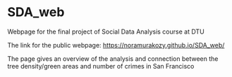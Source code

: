 # SDA_web
Webpage for the final project of Social Data Analysis course at DTU

The link for the public webpage: https://noramurakozy.github.io/SDA_web/

The page gives an overview of the analysis and connection between the tree density/green areas and number of crimes in San Francisco
